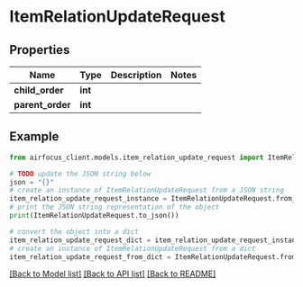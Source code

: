 # ItemRelationUpdateRequest


## Properties

Name | Type | Description | Notes
------------ | ------------- | ------------- | -------------
**child_order** | **int** |  | 
**parent_order** | **int** |  | 

## Example

```python
from airfocus_client.models.item_relation_update_request import ItemRelationUpdateRequest

# TODO update the JSON string below
json = "{}"
# create an instance of ItemRelationUpdateRequest from a JSON string
item_relation_update_request_instance = ItemRelationUpdateRequest.from_json(json)
# print the JSON string representation of the object
print(ItemRelationUpdateRequest.to_json())

# convert the object into a dict
item_relation_update_request_dict = item_relation_update_request_instance.to_dict()
# create an instance of ItemRelationUpdateRequest from a dict
item_relation_update_request_from_dict = ItemRelationUpdateRequest.from_dict(item_relation_update_request_dict)
```
[[Back to Model list]](../README.md#documentation-for-models) [[Back to API list]](../README.md#documentation-for-api-endpoints) [[Back to README]](../README.md)


